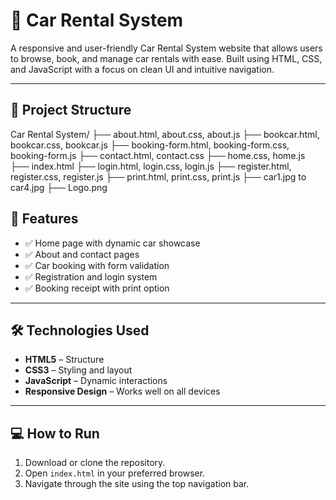 # 🚗 Car Rental System

A responsive and user-friendly Car Rental System website that allows users to browse, book, and manage car rentals with ease. Built using HTML, CSS, and JavaScript with a focus on clean UI and intuitive navigation.

---

## 📁 Project Structure

Car Rental System/
├── about.html, about.css, about.js
├── bookcar.html, bookcar.css, bookcar.js
├── booking-form.html, booking-form.css, booking-form.js
├── contact.html, contact.css
├── home.css, home.js
├── index.html
├── login.html, login.css, login.js
├── register.html, register.css, register.js
├── print.html, print.css, print.js
├── car1.jpg to car4.jpg
├── Logo.png

## 📌 Features

- ✅ Home page with dynamic car showcase  
- ✅ About and contact pages  
- ✅ Car booking with form validation  
- ✅ Registration and login system  
- ✅ Booking receipt with print option

---

## 🛠️ Technologies Used

- **HTML5** – Structure  
- **CSS3** – Styling and layout  
- **JavaScript** – Dynamic interactions  
- **Responsive Design** – Works well on all devices

---

## 💻 How to Run

1. Download or clone the repository.
2. Open `index.html` in your preferred browser.
3. Navigate through the site using the top navigation bar.

